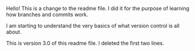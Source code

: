 

Hello! This is a change to the readme file. I did it for the purpose of learning how branches and commits work.

I am starting to understand the very basics of what version control is all about.

This is version 3.0 of this readme file. I deleted the first two lines.
